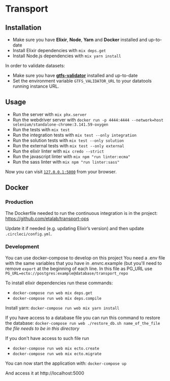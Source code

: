 # Transport

## Installation

  * Make sure you have **Elixir**, **Node**, **Yarn** and **Docker** installed and up-to-date
  * Install Elixir dependencies with `mix deps.get`
  * Install Node.js dependencies with `mix yarn install`

In order to validate datasets:

  * Make sure you have [**gtfs-validator**](https://github.com/etalab/transport-validator) installed and up-to-date
  * Set the environment variable `GTFS_VALIDATOR_URL` to your datatools running instance URL.

## Usage

  * Run the server with `mix phx.server`
  * Run the webdriver server with `docker run -p 4444:4444 --network=host selenium/standalone-chrome:3.141.59-oxygen`
  * Run the tests with `mix test`
  * Run the integration tests with `mix test --only integration`
  * Run the solution tests with `mix test --only solution`
  * Run the external tests with `mix test --only external`
  * Run the elixir linter with `mix credo --strict`
  * Run the javascript linter with `mix npm "run linter:ecma"`
  * Run the sass linter with `mix npm "run linter:sass"`

Now you can visit [`127.0.0.1:5000`](http://127.0.0.1:5000) from your browser.

## Docker

### Production

  The Dockerfile needed to run the continuous integration is in the project:
  https://github.com/etalab/transport-ops

  Update it if needed (e.g. updating Elixir’s version) and then update `.circleci/config.yml`.

### Development

  You can use docker-compose to develop on this project
  You need a .env file with the same variables that you have in .envrc.example (but you'll need to remove `export` at the beginning of each line.
  In this file as PG_URL use `PG_URL=ecto://postgres:example@database/transport_repo`

  To install elixir dependencies run these commands:

  - `docker-compose run web mix deps.get`
  - `docker-compose run web mix deps.compile`

  Install yarn:
  `docker-compose run web mix yarn install`

  If you have access to a database file you can run this command to restore the database:
  `docker-compose run web ./restore_db.sh name_of_the_file`
  _the file needs to be in this directory_

  If you don't have access to such file run
  - `docker-compose run web mix ecto.create`
  - `docker-compose run web mix ecto.migrate`

  You can now start the application with:
  `docker-compose up`

  And access it at http://localhost:5000

